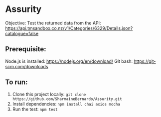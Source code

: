 # Assurity

Objective: Test the returned data from the API: https://api.tmsandbox.co.nz/v1/Categories/6329/Details.json?catalogue=false 

## Prerequisite:
Node.js is installed: https://nodejs.org/en/download/
Git bash: https://git-scm.com/downloads

## To run:
1. Clone this project locally:
```git clone https://github.com/SharmaineBernardo/Assurity.git```
2. Install dependencies:
```npm install chai axios mocha```
3. Run the test:
```npm test```
